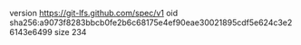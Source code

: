 version https://git-lfs.github.com/spec/v1
oid sha256:a9073f8283bbcb0fe2b6c68175e4ef90eae30021895cdf5e624c3e26143e6499
size 234
